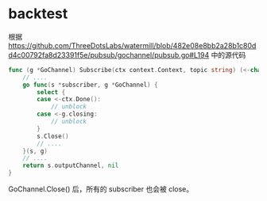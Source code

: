 # backtest

根据 <https://github.com/ThreeDotsLabs/watermill/blob/482e08e8bb2a28b1c80dd4c00792fa8d23391f5e/pubsub/gochannel/pubsub.go#L194> 中的源代码

```go
func (g *GoChannel) Subscribe(ctx context.Context, topic string) (<-chan *message.Message, error) {
	// ....
	go func(s *subscriber, g *GoChannel) {
		select {
		case <-ctx.Done():
			// unblock
		case <-g.closing:
			// unblock
		}
		s.Close()
	    // ....
	}(s, g)
	// ....
	return s.outputChannel, nil
}
```

GoChannel.Close() 后，所有的 subscriber 也会被 close。
